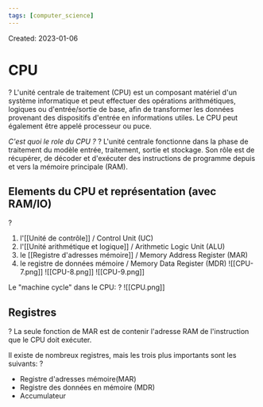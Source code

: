 ```yaml
---
tags: [computer_science] 
---
```

Created: 2023-01-06

# CPU
?
L'unité centrale de traitement (CPU) est un composant matériel d'un système informatique et peut effectuer des opérations arithmétiques, logiques ou d'entrée/sortie de base, afin de transformer les données provenant des dispositifs d'entrée en informations utiles.
Le CPU peut également être appelé processeur ou puce.
<!--SR:!2023-04-19,47,190-->

*C'est quoi le role du CPU ?*
?
L'unité centrale fonctionne dans la phase de traitement du modèle entrée, traitement, sortie et stockage.
Son rôle est de récupérer, de décoder et d'exécuter des instructions de programme depuis et vers la mémoire principale (RAM).
<!--SR:!2023-05-18,69,210-->

## Elements du CPU et représentation (avec RAM/IO)
?
1. l'[[Unité de contrôle]] / Control Unit (UC)
2. l'[[Unité arithmétique et logique]] / Arithmetic Logic Unit (ALU)
3. le [[Registre d'adresses mémoire]] / Memory Address Register (MAR)
4. le registre de données mémoire / Memory Data Register (MDR)
![[CPU-7.png]]
![[CPU-8.png]]
![[CPU-9.png]]
<!--SR:!2023-03-21,44,245-->




Le "machine cycle" dans le CPU:
?
![[CPU.png]]
<!--SR:!2023-06-27,99,230-->


## Registres
?
La seule fonction de MAR est de contenir l'adresse RAM de
l'instruction que le CPU doit exécuter. 
<!--SR:!2023-03-25,48,250-->

Il existe de nombreux registres, mais les trois plus importants sont les suivants:
?
- Registre d'adresses mémoire(MAR)
- Registre des données en mémoire (MDR)
- Accumulateur
<!--SR:!2023-03-24,47,250-->